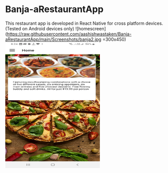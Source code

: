 # Banja-aRestaurantApp
This restaurant app is developed in React Native for cross platform devices. (Tested on Android devices only)
![homescreen](https://raw.githubusercontent.com/aashishwastaken/Banja-aRestaurantApp/main/Screenshots/banja2.jpg =300x450)
<img src="https://raw.githubusercontent.com/aashishwastaken/Banja-aRestaurantApp/main/Screenshots/banja2.jpg" alt="alt text" width="300px" height="400px">

